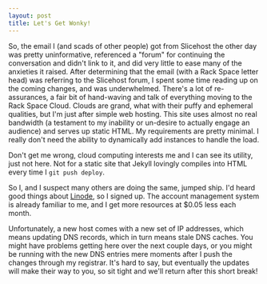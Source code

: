 ```yaml
---
layout: post
title: Let's Get Wonky!
---
```

So, the email I (and scads of other people) got from Slicehost the other day
was pretty uninformative, referenced a "forum" for continuing the conversation
and didn't link to it, and did very little to ease many of the anxieties it
raised.  After determining that the email (with a Rack Space letter head) was
referring to the Slicehost forum, I spent some time reading up on the coming
changes, and was underwhelmed.  There's a lot of re-assurances, a fair bit
of hand-waving and talk of everything moving to the Rack Space Cloud.  Clouds
are grand, what with their puffy and ephemeral qualities, but I'm just after
simple web hosting.  This site uses almost no real bandwidth (a testament
to my inability or un-desire to actually engage an audience) and serves up
static HTML.  My requirements are pretty minimal.  I really don't need the
ability to dynamically add instances to handle the load.

Don't get me wrong, cloud computing interests me and I can see its utility,
just not here.  Not for a static site that Jekyll lovingly compiles into
HTML every time I `git push deploy`.

So I, and I suspect many others are doing the same, jumped ship.  I'd heard
good things about [Linode](http://www.linode.com/), so I signed up.  The
account management system is already familiar to me, and I get more resources
at $0.05 less each month.

Unfortunately, a new host comes with a new set of IP addresses, which means
updating DNS records, which in turn means stale DNS caches.  You might have
problems getting here over the next couple days, or you might be running
with the new DNS entries mere moments after I push the changes through my
registrar.  It's hard to say, but eventually the updates will make their
way to you, so sit tight and we'll return after this short break!
